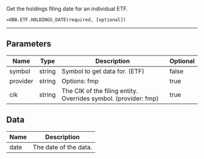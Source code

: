 <!-- markdownlint-disable MD041 -->

Get the holdings filing date for an individual ETF.

```excel wordwrap
=OBB.ETF.HOLDINGS_DATE(required, [optional])
```

---

## Parameters

| Name | Type | Description | Optional |
| ---- | ---- | ----------- | -------- |
| symbol | string | Symbol to get data for. (ETF) | false |
| provider | string | Options: fmp | true |
| cik | string | The CIK of the filing entity. Overrides symbol. (provider: fmp) | true |

## Data

| Name | Description |
| ---- | ----------- |
| date | The date of the data.  |
